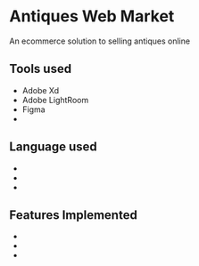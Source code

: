 
# Antiques Web Market
An ecommerce solution to selling antiques online

## Tools used
<ul>
  <li>Adobe Xd
    <li>Adobe LightRoom
      <li>Figma
        <li>
</ul>

## Language used
<ul>
  <li>
    <li>
      <li>
</ul>

## Features Implemented
<ul>
  <li>
    <li>
      <li>
</ul>
